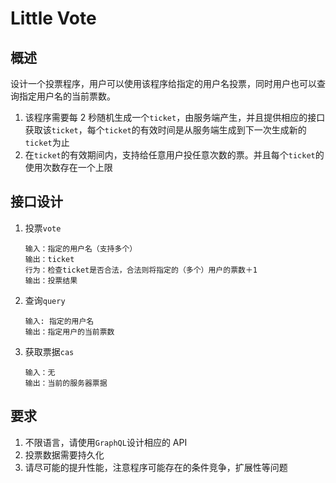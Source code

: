 # Little Vote

## 概述

设计一个投票程序，用户可以使用该程序给指定的用户名投票，同时用户也可以查询指定用户名的当前票数。

1. 该程序需要每 2 秒随机生成一个`ticket`，由服务端产生，并且提供相应的接口获取该`ticket`，每个`ticket`的有效时间是从服务端生成到下一次生成新的`ticket`为止
2. 在`ticket`的有效期间内，支持给任意用户投任意次数的票。并且每个`ticket`的使用次数存在一个上限

## 接口设计

1. 投票`vote`

   ```text
   输入：指定的用户名（支持多个）
   输出：ticket
   行为：检查ticket是否合法，合法则将指定的（多个）用户的票数＋1
   输出：投票结果
   ```

2. 查询`query`

   ```text
   输⼊: 指定的⽤户名
   输出：指定⽤户的当前票数
   ```

3. 获取票据`cas`

   ```text
   输⼊：⽆
   输出：当前的服务器票据
   ```

## 要求

1. 不限语言，请使用`GraphQL`设计相应的 API
2. 投票数据需要持久化
3. 请尽可能的提升性能，注意程序可能存在的条件竞争，扩展性等问题
